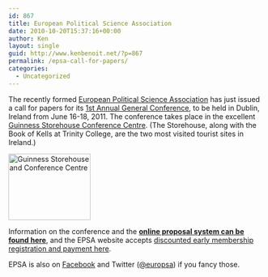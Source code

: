 ```yaml
---
id: 867
title: European Political Science Association
date: 2010-10-20T15:37:16+00:00
author: Ken
layout: single
guid: http://www.kenbenoit.net/?p=867
permalink: /epsa-call-for-papers/
categories:
  - Uncategorized
---
```

The recently formed [European Political Science Association](http://www.epsanet.org "European Political Science Association") has just issued a call for papers for its [1st Annual General Conference](http://www.epsanet.org/generalconference2011.html "EPSA General Conference 2011"), to be held in Dublin, Ireland from June 16-18, 2011. The conference takes place in the excellent [Guinness Storehouse Conference Centre](http://www.guinness-storehouse.com/en/meetingsevents.aspx). (The Storehouse, along with the Book of Kells at Trinity College, are the two most visited tourist sites in Ireland.)

[<img class="alignright size-full wp-image-868" title="guinness-storehouse" src="http://www.kenbenoit.net/wp-content/uploads/2010/10/guinness-storehouse.jpg" alt="Guinness Storehouse and Conference Centre" width="162" height="131" />](http://www.kenbenoit.net/wp-content/uploads/2010/10/guinness-storehouse.jpg)

Information on the conference and the **[online proposal system can be found here](http://www.epsanet.org/generalconference2011.html)**, and the EPSA website accepts [discounted early membership registration and payment here](http://www.epsanet.org/join.html).

EPSA is also on [Facebook](http://www.facebook.com/pages/European-Political-Science-Association/130232720338287) and Twitter ([@europsa](http://www.twitter.com/europsa)) if you fancy those.

